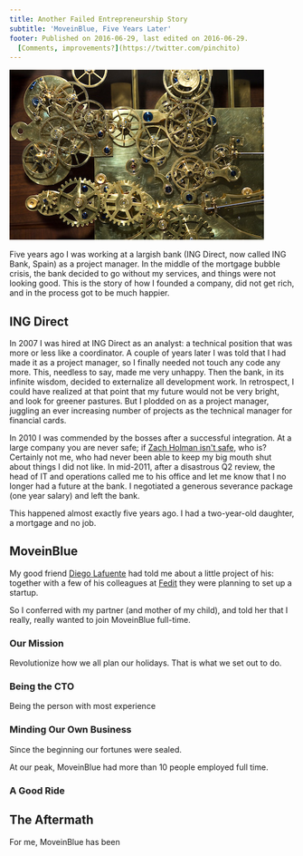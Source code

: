 ```yaml
---
title: Another Failed Entrepreneurship Story
subtitle: 'MoveinBlue, Five Years Later'
footer: Published on 2016-06-29, last edited on 2016-06-29.
  [Comments, improvements?](https://twitter.com/pinchito)
---
```


![Picture credit: [Jorge Royan](https://commons.wikimedia.org/wiki/File:Vienna_-_Vintage_Franz_Zajizek_Astronomical_Clock_machinery_-_0537.jpg)](pics/deployment.jpg "Vintage Franz Zajizek Astronomical Clock machinery")


Five years ago I was working at a largish bank
(ING Direct, now called ING Bank, Spain)
as a project manager.
In the middle of the mortgage bubble crisis,
the bank decided to go without my services,
and things were not looking good.
This is the story of how I founded a company,
did not get rich,
and in the process got to be much happier.

## ING Direct

In 2007 I was hired at ING Direct as an analyst:
a technical position that was more or less like a coordinator.
A couple of years later I was told that I had made it as a project manager,
so I finally needed not touch any code any more.
This, needless to say, made me very unhappy.
Then the bank, in its infinite wisdom, decided to externalize all development work.
In retrospect, I could have realized at that point that my future would not be very bright,
and look for greener pastures.
But I plodded on as a project manager,
juggling an ever increasing number of projects
as the technical manager for financial cards.

In 2010 I was commended by the bosses after a successful integration.
At a large company you are never safe;
if [Zach Holman isn't safe](https://zachholman.com/posts/fired/),
who is?
Certainly not me,
who had never been able to keep my big mouth shut about things I did not like.
In mid-2011, after a disastrous Q2 review,
the head of IT and operations called me to his office
and let me know that I no longer had a future at the bank.
I negotiated a generous severance package
(one year salary)
and left the bank.

This happened almost exactly five years ago.
I had a two-year-old daughter,
a mortgage and no job.

## MoveinBlue

My good friend [Diego Lafuente](https://twitter.com/tufosa)
had told me about a little project of his:
together with a few of his colleagues at
[Fedit](http://fedit.com/)
they were planning to set up a startup.

So I conferred with my partner (and mother of my child),
and told her that I really, really wanted to join MoveinBlue full-time.

### Our Mission

Revolutionize how we all plan our holidays.
That is what we set out to do.

### Being the CTO

Being the person with most experience

### Minding Our Own Business

Since the beginning our fortunes were sealed.

At our peak, MoveinBlue had more than 10 people employed full time.

### A Good Ride

## The Aftermath

For me, MoveinBlue has been 

